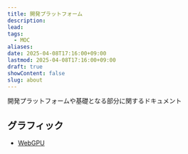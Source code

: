 ```yaml
---
title: 開発プラットフォーム
description: 
lead: 
tags:
  - MOC
aliases: 
date: 2025-04-08T17:16:00+09:00
lastmod: 2025-04-08T17:16:00+09:00
draft: true
showContent: false
slug: about
---
```

開発プラットフォームや基礎となる部分に関するドキュメント
## グラフィック
- [WebGPU](graphics/webgpu/WebGPU.md)